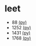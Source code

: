# leet

* 88 [(py)](src/88/88.py)
* 1252 [(py)](src/1252/1252.py)
* 1431 [(py)](src/1252/1431.py)
* 1768 [(py)](src/1768/1768.py)